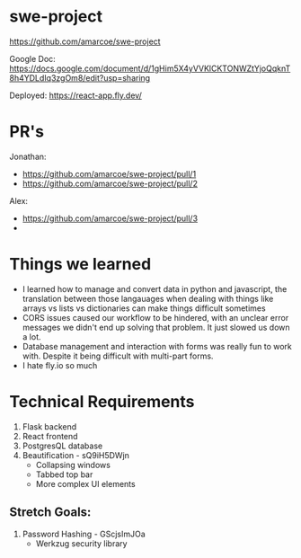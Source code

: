# swe-project
https://github.com/amarcoe/swe-project

Google Doc: 
https://docs.google.com/document/d/1gHim5X4yVVKlCKTONWZtYjoQqknT8h4YDLdIq3zgOm8/edit?usp=sharing

Deployed:
https://react-app.fly.dev/

# PR's
Jonathan: 
- https://github.com/amarcoe/swe-project/pull/1
- https://github.com/amarcoe/swe-project/pull/2

Alex: 
- https://github.com/amarcoe/swe-project/pull/3
- 

# Things we learned
- I learned how to manage and convert data in python and javascript, the translation between those langauages when dealing with things like arrays vs lists vs dictionaries can make things difficult sometimes
- CORS issues caused our workflow to be hindered, with an unclear error messages we didn't end up solving that problem. It just slowed us down a lot. 
- Database management and interaction with forms was really fun to work with. Despite it being difficult with multi-part forms. 
- I hate fly.io so much

# Technical Requirements
1. Flask backend
2. React frontend
3. PostgresQL database
4. Beautification - sQ9iH5DWjn
    - Collapsing windows
    - Tabbed top bar
    - More complex UI elements

## Stretch Goals:
1. Password Hashing - GScjsImJOa
    - Werkzug security library





